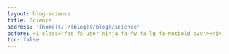 ```yaml
---
layout: blog-science
title: Science
address: '[home](/)/[blog](/blog)/science'
before: <i class="fas fa-user-ninja fa-fw fa-lg fa-notbold svv"></i>
toc: false
---
```

